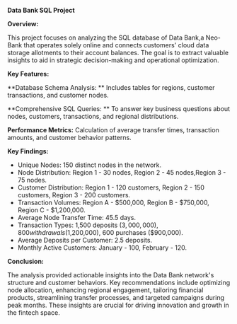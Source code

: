 **Data Bank SQL Project**

**Overview:**

This project focuses on analyzing the SQL database of Data Bank,a Neo-Bank that operates solely online and connects customers' cloud data storage allotments to their account balances. 
The goal is to extract valuable insights to aid in strategic decision-making and operational optimization.


**Key Features:**

**Database Schema Analysis: **
Includes tables for regions, customer transactions, and customer nodes.

**Comprehensive SQL Queries: **
To answer key business questions about nodes, customers, transactions, and regional distributions.

**Performance Metrics:**
 Calculation of average transfer times, transaction amounts, and customer behavior patterns.

**Key Findings:**

* Unique Nodes: 150 distinct nodes in the network.
* Node Distribution: Region 1 - 30 nodes, Region 2 - 45 nodes,Region 3 - 75 nodes.
* Customer Distribution: Region 1 - 120 customers, Region 2 - 150 customers, Region 3 - 200 customers.
* Transaction Volumes: Region A - $500,000, Region B - $750,000, Region C - $1,200,000.
* Average Node Transfer Time: 45.5 days.
* Transaction Types: 1,500 deposits ($3,000,000), 800 withdrawals ($1,200,000), 600 purchases ($900,000).
* Average Deposits per Customer: 2.5 deposits.
* Monthly Active Customers: January - 100, February - 120.


**Conclusion:**

The analysis provided actionable insights into the Data Bank network's structure and customer behaviors. 
Key recommendations include optimizing node allocation, enhancing regional engagement, tailoring financial products, streamlining transfer processes, and targeted campaigns during peak months.
These insights are crucial for driving innovation and growth in the fintech space.
